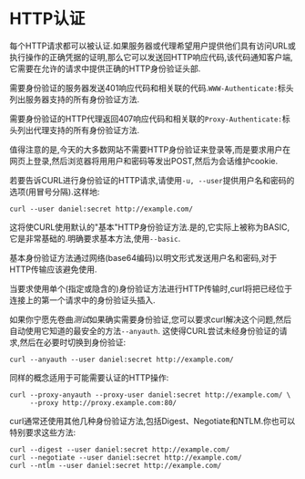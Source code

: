 
# HTTP认证

每个HTTP请求都可以被认证.如果服务器或代理希望用户提供他们具有访问URL或执行操作的正确凭据的证明,那么它可以发送回HTTP响应代码,该代码通知客户端,它需要在允许的请求中提供正确的HTTP身份验证头部.

需要身份验证的服务器发送401响应代码和相关联的代码.`WWW-Authenticate:`标头列出服务器支持的所有身份验证方法.

需要身份验证的HTTP代理返回407响应代码和相关联的`Proxy-Authenticate:`标头列出代理支持的所有身份验证方法.

值得注意的是,今天的大多数网站不需要HTTP身份验证来登录等,而是要求用户在网页上登录,然后浏览器将用用户和密码等发出POST,然后为会话维护cookie.

若要告诉CURL进行身份验证的HTTP请求,请使用`-u, --user`提供用户名和密码的选项(用冒号分隔).这样地:

```
curl --user daniel:secret http://example.com/
```

这将使CURL使用默认的"基本"HTTP身份验证方法.是的,它实际上被称为BASIC,它是非常基础的.明确要求基本方法,使用`--basic`.

基本身份验证方法通过网络(base64编码)以明文形式发送用户名和密码,对于HTTP传输应该避免使用.

当要求使用单个(指定或隐含的)身份验证方法进行HTTP传输时,curl将把已经位于连接上的第一个请求中的身份验证头插入.

如果你宁愿先卷曲*测试*如果确实需要身份验证,您可以要求curl解决这个问题,然后自动使用它知道的最安全的方法`--anyauth`. 这使得CURL尝试未经身份验证的请求,然后在必要时切换到身份验证:

```
curl --anyauth --user daniel:secret http://example.com/
```

同样的概念适用于可能需要认证的HTTP操作:

```
curl --proxy-anyauth --proxy-user daniel:secret http://example.com/ \
     --proxy http://proxy.example.com:80/
```

curl通常还使用其他几种身份验证方法,包括Digest、Negotiate和NTLM.你也可以特别要求这些方法:

```
curl --digest --user daniel:secret http://example.com/
curl --negotiate --user daniel:secret http://example.com/
curl --ntlm --user daniel:secret http://example.com/
```
